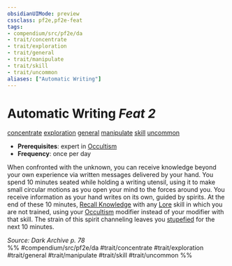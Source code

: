 ```yaml
---
obsidianUIMode: preview
cssclass: pf2e,pf2e-feat
tags:
- compendium/src/pf2e/da
- trait/concentrate
- trait/exploration
- trait/general
- trait/manipulate
- trait/skill
- trait/uncommon
aliases: ["Automatic Writing"]
---
```

# Automatic Writing  *Feat 2*  
[concentrate](/rules/traits/concentrate.md)  [exploration](/rules/traits/exploration.md)  [general](/rules/traits/general.md)  [manipulate](/rules/traits/manipulate.md)  [skill](/rules/traits/skill.md)  [uncommon](/rules/traits/uncommon.md)  

- **Prerequisites**: expert in [Occultism](/compendium/skills.md#Occultism)
- **Frequency**: once per day

When confronted with the unknown, you can receive knowledge beyond your own experience via written messages delivered by your hand. You spend 10 minutes seated while holding a writing utensil, using it to make small circular motions as you open your mind to the forces around you. You receive information as your hand writes on its own, guided by spirits. At the end of these 10 minutes, [Recall Knowledge](/rules/actions/recall-knowledge.md) with any [Lore](/compendium/skills.md#Lore) skill in which you are not trained, using your [Occultism](/compendium/skills.md#Occultism) modifier instead of your modifier with that skill. The strain of this spirit channeling leaves you [stupefied](/rules/conditions.md#Stupefied) for the next 10 minutes.

*Source: Dark Archive p. 78*  
%% #compendium/src/pf2e/da #trait/concentrate #trait/exploration #trait/general #trait/manipulate #trait/skill #trait/uncommon %%